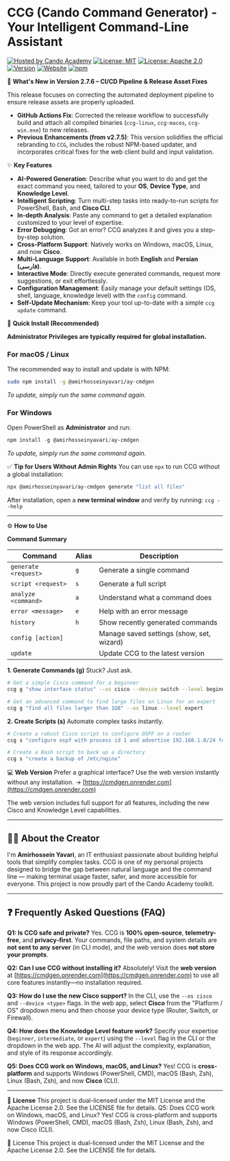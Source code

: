 # CCG (Cando Command Generator) - Your Intelligent Command-Line Assistant

[![Hosted by Cando Academy](https://img.shields.io/badge/Hosted%20by-Cando%20Academy-yellow)](https://cando.ac)
[![License: MIT](https://img.shields.io/badge/License-MIT-00d4aa)](https://opensource.org/licenses/MIT)
[![License: Apache 2.0](https://img.shields.io/badge/License-Apache_2.0-3498db)](https://www.apache.org/licenses/LICENSE-2.0)
[![Version](https://img.shields.io/badge/Release-v3.0.3-8a2be2)](https://github.com/amirhosseinyavari021/CCG/releases)
[![Website](https://img.shields.io/badge/Web-app-FFD700)](https://ccg.cando.ac)
[![npm](https://img.shields.io/badge/Published_on-npm-dd1100)](https://www.npmjs.com/package/@amirhosseinyavari/ccg)


🎉 **What's New in Version 2.7.6 – CI/CD Pipeline & Release Asset Fixes**

This release focuses on correcting the automated deployment pipeline to ensure release assets are properly uploaded.

  - **GitHub Actions Fix**: Corrected the release workflow to successfully build and attach all compiled binaries (`ccg-linux`, `ccg-macos`, `ccg-win.exe`) to new releases.
  - **Previous Enhancements (from v2.7.5)**: This version solidifies the official rebranding to `CCG`, includes the robust NPM-based updater, and incorporates critical fixes for the web client build and input validation.

✨ **Key Features**

  - **AI-Powered Generation**: Describe what you want to do and get the exact command you need, tailored to your **OS**, **Device Type**, and **Knowledge Level**.
  - **Intelligent Scripting**: Turn multi-step tasks into ready-to-run scripts for PowerShell, Bash, and **Cisco CLI**.
  - **In-depth Analysis**: Paste any command to get a detailed explanation customized to your level of expertise.
  - **Error Debugging**: Got an error? CCG analyzes it and gives you a step-by-step solution.
  - **Cross-Platform Support**: Natively works on Windows, macOS, Linux, and now **Cisco**.
  - **Multi-Language Support**: Available in both **English** and **Persian (فارسی)**.
  - **Interactive Mode**: Directly execute generated commands, request more suggestions, or exit effortlessly.
  - **Configuration Management**: Easily manage your default settings (OS, shell, language, knowledge level) with the `config` command.
  - **Self-Update Mechanism**: Keep your tool up-to-date with a simple `ccg update` command.

🚀 **Quick Install (Recommended)**

**Administrator Privileges are typically required for global installation.**

### **For macOS / Linux**

The recommended way to install and update is with NPM:

```bash
sudo npm install -g @amirhosseinyavari/ay-cmdgen
```

*To update, simply run the same command again.*

### **For Windows**

Open PowerShell as **Administrator** and run:

```powershell
npm install -g @amirhosseinyavari/ay-cmdgen
```

*To update, simply run the same command again.*

✅ **Tip for Users Without Admin Rights**
You can use `npx` to run CCG without a global installation:

```bash
npx @amirhosseinyavari/ay-cmdgen generate "list all files"
```

After installation, open a **new terminal window** and verify by running: `ccg --help`

-----

⚙️ **How to Use**

**Command Summary**

| Command | Alias | Description |
|---|---|---|
| `generate <request>` | `g` | Generate a single command |
| `script <request>` | `s` | Generate a full script |
| `analyze <command>` | `a` | Understand what a command does |
| `error <message>` | `e` | Help with an error message |
| `history` | `h` | Show recently generated commands |
| `config [action]` | | Manage saved settings (show, set, wizard) |
| `update` | | Update CCG to the latest version |

**1. Generate Commands (g)**
Stuck? Just ask.

```bash
# Get a simple Cisco command for a beginner
ccg g "show interface status" --os cisco --device switch --level beginner

# Get an advanced command to find large files on Linux for an expert
ccg g "find all files larger than 1GB" --os linux --level expert
```

**2. Create Scripts (s)**
Automate complex tasks instantly.

```bash
# Create a robust Cisco script to configure OSPF on a router
ccg s "configure ospf with process id 1 and advertise 192.168.1.0/24 for area 0" --level intermediate

# Create a Bash script to back up a directory
ccg s "create a backup of /etc/nginx"
```

💻 **Web Version**
Prefer a graphical interface? Use the web version instantly without any installation.
→ [https://cmdgen.onrender.com](https://cmdgen.onrender.com)

The web version includes full support for all features, including the new Cisco and Knowledge Level capabilities.

-----

## 🧑‍💻 About the Creator

I'm **Amirhossein Yavari**, an IT enthusiast passionate about building helpful tools that simplify complex tasks. CCG is one of my personal projects designed to bridge the gap between natural language and the command line — making terminal usage faster, safer, and more accessible for everyone. This project is now proudly part of the Cando Academy toolkit.

-----

## ❓ Frequently Asked Questions (FAQ)

**Q1: Is CCG safe and private?**
Yes. CCG is **100% open-source**, **telemetry-free**, and **privacy-first**. Your commands, file paths, and system details are **not sent to any server** (in CLI mode), and the web version does **not store your prompts**.

**Q2: Can I use CCG without installing it?**
Absolutely\! Visit the **web version** at [https://cmdgen.onrender.com](https://cmdgen.onrender.com) to use all core features instantly—no installation required.

**Q3: How do I use the new Cisco support?**
In the CLI, use the `--os cisco` and `--device <type>` flags. In the web app, select **Cisco** from the "Platform / OS" dropdown menu and then choose your device type (Router, Switch, or Firewall).

**Q4: How does the Knowledge Level feature work?**
Specify your expertise (`beginner`, `intermediate`, or `expert`) using the `--level` flag in the CLI or the dropdown in the web app. The AI will adjust the complexity, explanation, and style of its response accordingly.

**Q5: Does CCG work on Windows, macOS, and Linux?**
Yes\! CCG is **cross-platform** and supports Windows (PowerShell, CMD), macOS (Bash, Zsh), Linux (Bash, Zsh), and now **Cisco** (CLI).

-----

📜 **License**
This project is dual-licensed under the MIT License and the Apache License 2.0. See the LICENSE file for details.
Q5: Does CCG work on Windows, macOS, and Linux?
Yes! CCG is cross-platform and supports Windows (PowerShell, CMD), macOS (Bash, Zsh), Linux (Bash, Zsh), and now Cisco (CLI).

📜 License
This project is dual-licensed under the MIT License and the Apache License 2.0. See the LICENSE file for details.
